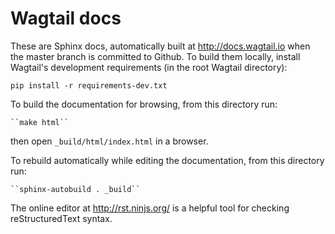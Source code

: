 # Wagtail docs

These are Sphinx docs, automatically built at http://docs.wagtail.io when the master branch is committed to Github. To build them locally, install Wagtail's development requirements (in the root Wagtail directory):

    pip install -r requirements-dev.txt

To build the documentation for browsing, from this directory run: 

    ``make html`` 

then open ``_build/html/index.html`` in a browser.

To rebuild automatically while editing the documentation, from this directory run:

    ``sphinx-autobuild . _build``

The online editor at http://rst.ninjs.org/ is a helpful tool for checking reStructuredText syntax.
